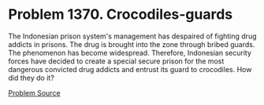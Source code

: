 # Problem 1370. Crocodiles-guards 

The Indonesian prison system's management has despaired of fighting drug addicts in prisons. The drug is brought into the zone through bribed guards. The phenomenon has become widespread. Therefore, Indonesian security forces have decided to create a special secure prison for the most dangerous convicted drug addicts and entrust its guard to crocodiles. How did they do it?

[Problem Source](https://www.trizland.ru/tasks/6138/)